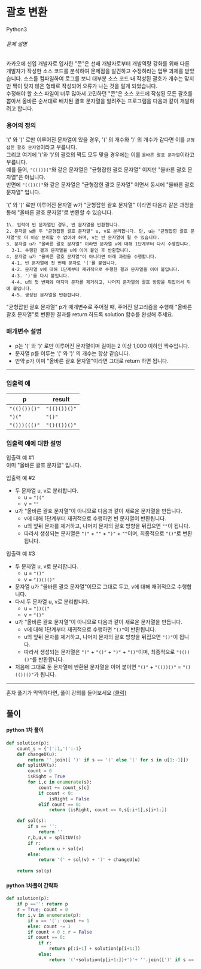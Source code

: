 # 괄호 변환

Python3 

###### 문제 설명

카카오에 신입 개발자로 입사한 "콘"은 선배 개발자로부터 개발역량 강화를 위해 다른 개발자가 작성한 소스 코드를 분석하여 문제점을 발견하고 수정하라는 업무 과제를 받았습니다. 소스를 컴파일하여 로그를 보니 대부분 소스 코드 내 작성된 괄호가 개수는 맞지만 짝이 맞지 않은 형태로 작성되어 오류가 나는 것을 알게 되었습니다.\
수정해야 할 소스 파일이 너무 많아서 고민하던 "콘"은 소스 코드에 작성된 모든 괄호를 뽑아서 올바른 순서대로 배치된 괄호 문자열을 알려주는 프로그램을 다음과 같이 개발하려고 합니다.

### 용어의 정의

'(' 와 ')' 로만 이루어진 문자열이 있을 경우, '(' 의 개수와 ')' 의 개수가 같다면 이를 `균형잡힌 괄호 문자열`이라고 부릅니다.\
그리고 여기에 '('와 ')'의 괄호의 짝도 모두 맞을 경우에는 이를 `올바른 괄호 문자열`이라고 부릅니다.\
예를 들어, `"(()))("`와 같은 문자열은 "균형잡힌 괄호 문자열" 이지만 "올바른 괄호 문자열"은 아닙니다.\
반면에 `"(())()"`와 같은 문자열은 "균형잡힌 괄호 문자열" 이면서 동시에 "올바른 괄호 문자열" 입니다.

'(' 와 ')' 로만 이루어진 문자열 w가 "균형잡힌 괄호 문자열" 이라면 다음과 같은 과정을 통해 "올바른 괄호 문자열"로 변환할 수 있습니다.

```
1\. 입력이 빈 문자열인 경우, 빈 문자열을 반환합니다.
2. 문자열 w를 두 "균형잡힌 괄호 문자열" u, v로 분리합니다. 단, u는 "균형잡힌 괄호 문자열"로 더 이상 분리할 수 없어야 하며, v는 빈 문자열이 될 수 있습니다.
3. 문자열 u가 "올바른 괄호 문자열" 이라면 문자열 v에 대해 1단계부터 다시 수행합니다.
  3-1. 수행한 결과 문자열을 u에 이어 붙인 후 반환합니다.
4. 문자열 u가 "올바른 괄호 문자열"이 아니라면 아래 과정을 수행합니다.
  4-1. 빈 문자열에 첫 번째 문자로 '('를 붙입니다.
  4-2. 문자열 v에 대해 1단계부터 재귀적으로 수행한 결과 문자열을 이어 붙입니다.
  4-3. ')'를 다시 붙입니다.
  4-4. u의 첫 번째와 마지막 문자를 제거하고, 나머지 문자열의 괄호 방향을 뒤집어서 뒤에 붙입니다.
  4-5. 생성된 문자열을 반환합니다.

```

"균형잡힌 괄호 문자열" p가 매개변수로 주어질 때, 주어진 알고리즘을 수행해 "올바른 괄호 문자열"로 변환한 결과를 return 하도록 solution 함수를 완성해 주세요.

### 매개변수 설명

-   p는 '(' 와 ')' 로만 이루어진 문자열이며 길이는 2 이상 1,000 이하인 짝수입니다.
-   문자열 p를 이루는 '(' 와 ')' 의 개수는 항상 같습니다.
-   만약 p가 이미 "올바른 괄호 문자열"이라면 그대로 return 하면 됩니다.

* * * * *

### 입출력 예

| p | result |
| --- | --- |
| `"(()())()"` | `"(()())()"` |
| `")("` | `"()"` |
| `"()))((()"` | `"()(())()"` |

### 입출력 예에 대한 설명

입출력 예 #1\
이미 "올바른 괄호 문자열" 입니다.

입출력 예 #2

-   두 문자열 u, v로 분리합니다.
    -   u = `")("`
    -   v = `""`
-   u가 "올바른 괄호 문자열"이 아니므로 다음과 같이 새로운 문자열을 만듭니다.
    -   v에 대해 1단계부터 재귀적으로 수행하면 빈 문자열이 반환됩니다.
    -   u의 앞뒤 문자를 제거하고, 나머지 문자의 괄호 방향을 뒤집으면 `""`이 됩니다.
    -   따라서 생성되는 문자열은 `"("` + `""` + `")"` + `""`이며, 최종적으로 `"()"`로 변환됩니다.

입출력 예 #3

-   두 문자열 u, v로 분리합니다.
    -   u = `"()"`
    -   v = `"))((()"`
-   문자열 u가 "올바른 괄호 문자열"이므로 그대로 두고, v에 대해 재귀적으로 수행합니다.
-   다시 두 문자열 u, v로 분리합니다.
    -   u = `"))(("`
    -   v = `"()"`
-   u가 "올바른 괄호 문자열"이 아니므로 다음과 같이 새로운 문자열을 만듭니다.
    -   v에 대해 1단계부터 재귀적으로 수행하면 `"()"`이 반환됩니다.
    -   u의 앞뒤 문자를 제거하고, 나머지 문자의 괄호 방향을 뒤집으면 `"()"`이 됩니다.
    -   따라서 생성되는 문자열은 `"("` + `"()"` + `")"` + `"()"`이며, 최종적으로 `"(())()"`를 반환합니다.
-   처음에 그대로 둔 문자열에 반환된 문자열을 이어 붙이면 `"()"` + `"(())()"` = `"()(())()"`가 됩니다.

* * * * *

혼자 풀기가 막막하다면, 풀이 강의를 들어보세요 [(클릭)](https://programmers.co.kr/learn/courses/10336?utm_source=programmers&utm_medium=test_course10336&utm_campaign=course_10336)

## 풀이

#### python 1차 풀이
```python
def solution(p):
    count_s = {'(':1,')':-1}
    def changeU(u):
        return ''.join([ ')' if s == '(' else '(' for s in u[1:-1]])
    def splitUV(s):
        count = 0
        isRight = True
        for i,c in enumerate(s):
            count += count_s[c]
            if count < 0:
                isRight = False
            elif count == 0:
                return (isRight, count == 0,s[:i+1],s[i+1:])

    def sol(s):
        if s == '':
            return ''
        r,b,u,v = splitUV(s)
        if r:
            return u + sol(v)
        else:
            return '(' + sol(v) + ')' + changeU(u)
        
    return sol(p)
```  
#### python 1차풀이 간략화
```python
def solution(p):
    if p =='': return p
    r = True; count = 0
    for i,v in enumerate(p):
        if v == '(': count += 1
        else: count -= 1
        if count < 0 : r = False
        if count == 0:
            if r:
                return p[:i+1] + solution(p[i+1:])
            else:
                return '('+solution(p[i+1:])+')'+ ''.join([')' if s == '(' else '(' for s in p[1:i]])
```